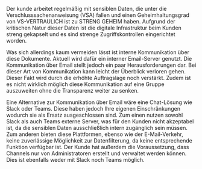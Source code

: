 

Der kunde arbeitet regelmäßig mit sensiblen Daten, die unter die Verschlusssachenanweisung (VSA) fallen und einen Geheimhaltungsgrad von VS-VERTRAULICH ist zu STRENG GEHEIM haben. Aufgrund der kritischen Natur dieser Daten ist die digitale Infrastruktur beim Kunden streng gekapselt und es sind strenge Zugriffskontrollen eingerichtet worden.

Was sich allerdings kaum vermeiden lässt ist interne Kommunikation über diese Dokumente. Aktuell wird dafür ein interner Email-Server genutzt. Die Kommunikation über Email stellt jedoch ein paar Herausforderungen dar.
Bei dieser Art von Kommunikation kann leicht der Überblick verloren gehen. Dieser Fakt wird durch die erhöhte Auftragslage noch verstärkt. Zudem ist es nicht wirklich möglich diese Kommunikation auf eine Gruppe auszuweiten ohne die Transparenz weiter zu senken.

Eine Alternative zur Kommunikation über Email wäre eine Chat-Lösung wie Slack oder Teams. Diese haben jedoch Ihre eigenen Einschränkungen wodurch sie als Ersatz ausgeschlossen sind.
Zum einen nutzen sowohl Slack als auch Teams externe Server, was für den Kunden nicht akzeptabel ist, da die sensiblen Daten ausschließlich intern zugänglich sein müssen. Zum anderen bieten diese Plattformen, ebenso wie der E-Mail-Verkehr, keine zuverlässige Möglichkeit zur Datenfilterung, da keine entsprechende Funktion verfügbar ist. Der Kunde hat außerdem die Voraussetzung, dass Channels nur von Administratoren erstellt und verwaltet werden können. Dies ist ebenfalls weder mit Slack noch Teams möglich.